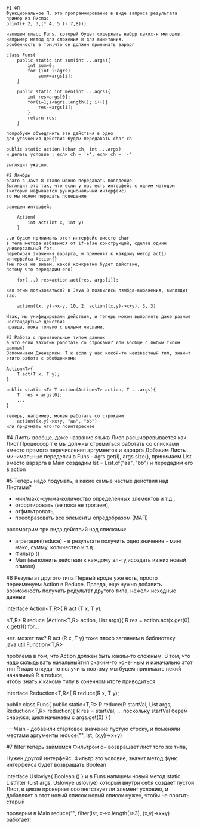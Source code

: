
	#1 ФП 
	Функциональное П. это программирование в виде запроса результата
	пример из Лиспа:
	print(+ 2, 3,(* 4, 5 (- 7,8))) 

	напишем класс Funs, который будет содержать набрр каких-н методов,
	например метод для сложения и для вычитания. 
	особенность в том,что он должен принимать варарг

	class Funs{
		public static int sum(int ...args){
			int sum=0;
			for (int i:agrs)
				sum+=args[i];
		}
		
		public static int men(int ...agrs){
			int res=args[0];
			for(i=1;i<agrs.length(); i++){
				res-=args[i];
			}
			return res;
		}

	попробуем объедтнить эти действия в одно
	для уточнения действия будем передавать char ch

	public static action (char ch, int ...args)
	и делать условие : если ch = '+', если ch = '-'

	выглядит ужасно. 

	#2 Лямбды
	благо в Java 8 стало можно передавать поведение
	Выглядит это так, что если у нас есть интерфейс с одним методом
	(который нафывается функциональный интерфейс)
	то мы можем передать поведение

	заведем интерфейс 

		Action{
			int act(int x, int y)
		}

	..и будем принимать этот интерфейс вместо char
	в теле метода избавимся от if-else конструкций, сделав одиин универсальный for, 
	перебирая значения варарга, и применяя к каждому метод act() интерфейса Action{}
	(мы пока не знаем, какой конкретно будет действие, 
	потому что передадим его)

		for(...) res=action.act(res, args[i]);

	как этим пользоваться? в Java 8 появились лямбда-выражения, выглядит так:

		action((x, y)->x-y, 10, 2, action((x,y)->x+y), 3, 3) 
		
	Итак, мы унифицировали действия, и теперь можем выполнять даже разные нестандартные действия
	правда, пока только с целыми числами.

	#3 Работа с произвольным типом данных
	а что если захотим работать со строками? Или вообще с любым типом данных?
	Вспоминаем Дженерики. Т к если у нас кокой-то неизвестный тип, значит этито работа с обобщениями

	Action<T>{
		T act(T x, T y);
	} 

	public static <T> T action(Action<T> action, T ...args){
		T  res = args[0];
		...
	}

	теперь, например, можем работать со строками
		action((x,y)->x+y, "aa", "bb")
	или придумать что-то поинтереснее

#4 Листы
вообще, даже название языка Лисп расшифровывается как Лист Процессор
т е мы должны стремиться работать со списками вместо прямого перечисления аргументов и варарга
Добавим Листы.
минимальные переделки в Funs - agrs.get(i), args.size(), принимаем List<T> вместо варарга
в Main создадим lst = List.of("aa", "bb") и передадим его в action 

#5
Теперь надо подумать, а какие самые частые действия над Листами?
- мин/макс-сумма-количество определенных элементов и т.д.,
- отсортировать (ее пока не трогаем),
- отфильтровать, 
- преобразовать все элементы опредобразом (МАП)

 рассмотрим три вида действий над списками:
  - агрегация(reduce) - в результате получить одно значение - мин/макс, сумму, количество и т.д
  - Фильтр ()
  - Мап (выполнить действия к каждому эл-ту,исоздать из них новый список)
  
#6 Результат другого типа
Первый вроде уже есть, просто переименуем Action в Reduce.
Правда, еще нужно добавить возможность получать редультат другого типа, нежели исходные данные

interface Action<T,R>{
	R act (T x, T y);

<T,R> R reduce (Action<T,R> action, List<T> args){
	R res = action.act(x.get(0), x.get(1))
	for...
	
нет. может так?
	R act (R x, T y)
тоже плохо
заглянем в библиотеку java.util.Function<T,R>

проблема в том, что Action должен быть каким-то сложным.
В том, что надо склыдывать начальныйтип скаким-то конечным
и изначально этот тип R надо откуда-то получить
поэтому мы будем принимать некий начальный R в reduce,  
чтобы знать,к какому типу в конечном итоге приводиться

interface Reduction<T,R>{
	R reduce(R x, T y);

public class Funs{
	public static<T,R> R reduce(R startVal, List<T> args, Reduction<T,R> reduction){
		R res = startVal;
		...
		поскольку startVal берем снаружи, цикл начинаем с args.get(0)
	}
}	

---Main - добавили стартовое значение пустую строку, и поменяли местами аргументы 
	reduce("", lst, (x,y)->x+y) 

#7 filter
теперь займемся Фильтром
он возвращает лист того же типа,

Нужен другой интерфейс. 
Фильтр это условие, значит метод функ интерфейса будет возвращать Boolean

interface Usloviye{
	Boolean ()
}
и в Funs напишем новый метод 
	static <T> List<T>filter (List<T> args, Usloviye<T> usloviye)
который внутри себя создает пустой Лист, 
в цикле проверяет соответствует ли элемент условию, и добавляет в этот новый список
новый список нужен, чтобы не портить старый

проверим в Main 
	reduce("", filter(lst, x->x.length()>3), (x,y)->x+y)
работает!